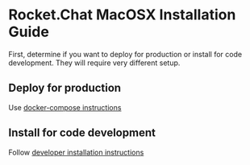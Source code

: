 # Rocket.Chat MacOSX Installation Guide

First, determine if you want to deploy for production  or  install for code development.  They will require very different setup.


## Deploy for production

Use [docker-compose instructions](/3.%20Installation/3.%20Docker%20Containers/Docker%20Compose.md)

## Install for code development


Follow [developer installation instructions](/6.%20Developer%20Guides/1.%20Quick%20Start)
